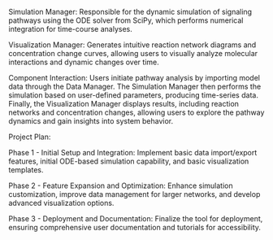 
Simulation Manager: Responsible for the dynamic simulation of signaling pathways using the ODE solver from SciPy, which performs numerical integration for time-course analyses.

Visualization Manager: Generates intuitive reaction network diagrams and concentration change curves, allowing users to visually analyze molecular interactions and dynamic changes over time.

Component Interaction: Users initiate pathway analysis by importing model data through the Data Manager. The Simulation Manager then performs the simulation based on user-defined parameters, producing time-series data. Finally, the Visualization Manager displays results, including reaction networks and concentration changes, allowing users to explore the pathway dynamics and gain insights into system behavior.

Project Plan: 

Phase 1 - Initial Setup and Integration: Implement basic data import/export features, initial ODE-based simulation capability, and basic visualization templates. 

Phase 2 - Feature Expansion and Optimization: Enhance simulation customization, improve data management for larger networks, and develop advanced visualization options. 

Phase 3 - Deployment and Documentation: Finalize the tool for deployment, ensuring comprehensive user documentation and tutorials for accessibility.